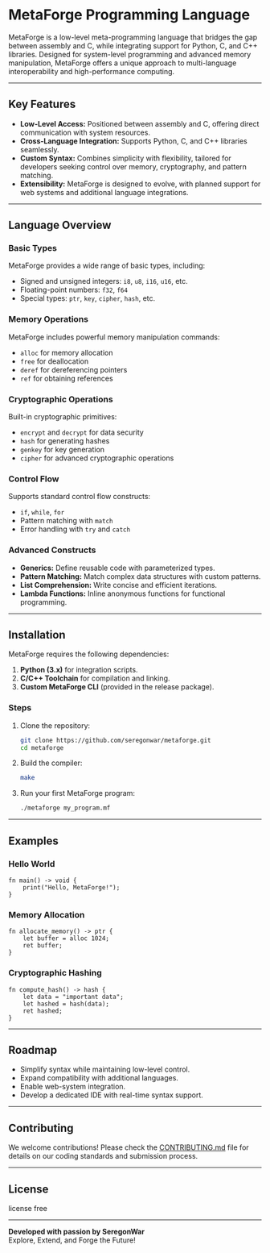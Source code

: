 
# MetaForge Programming Language

MetaForge is a low-level meta-programming language that bridges the gap between assembly and C, while integrating support for Python, C, and C++ libraries. Designed for system-level programming and advanced memory manipulation, MetaForge offers a unique approach to multi-language interoperability and high-performance computing.

---

## Key Features

- **Low-Level Access:** Positioned between assembly and C, offering direct communication with system resources.
- **Cross-Language Integration:** Supports Python, C, and C++ libraries seamlessly.
- **Custom Syntax:** Combines simplicity with flexibility, tailored for developers seeking control over memory, cryptography, and pattern matching.
- **Extensibility:** MetaForge is designed to evolve, with planned support for web systems and additional language integrations.

---

## Language Overview

### Basic Types
MetaForge provides a wide range of basic types, including:
- Signed and unsigned integers: `i8`, `u8`, `i16`, `u16`, etc.
- Floating-point numbers: `f32`, `f64`
- Special types: `ptr`, `key`, `cipher`, `hash`, etc.

### Memory Operations
MetaForge includes powerful memory manipulation commands:
- `alloc` for memory allocation
- `free` for deallocation
- `deref` for dereferencing pointers
- `ref` for obtaining references

### Cryptographic Operations
Built-in cryptographic primitives:
- `encrypt` and `decrypt` for data security
- `hash` for generating hashes
- `genkey` for key generation
- `cipher` for advanced cryptographic operations

### Control Flow
Supports standard control flow constructs:
- `if`, `while`, `for`
- Pattern matching with `match`
- Error handling with `try` and `catch`

### Advanced Constructs
- **Generics:** Define reusable code with parameterized types.
- **Pattern Matching:** Match complex data structures with custom patterns.
- **List Comprehension:** Write concise and efficient iterations.
- **Lambda Functions:** Inline anonymous functions for functional programming.

---

## Installation

MetaForge requires the following dependencies:
1. **Python (3.x)** for integration scripts.
2. **C/C++ Toolchain** for compilation and linking.
3. **Custom MetaForge CLI** (provided in the release package).

### Steps
1. Clone the repository:  
   ```bash
   git clone https://github.com/seregonwar/metaforge.git
   cd metaforge
   ```
2. Build the compiler:  
   ```bash
   make
   ```
3. Run your first MetaForge program:  
   ```bash
   ./metaforge my_program.mf
   ```

---

## Examples

### Hello World
```metaforge
fn main() -> void {
    print("Hello, MetaForge!");
}
```

### Memory Allocation
```metaforge
fn allocate_memory() -> ptr {
    let buffer = alloc 1024;
    ret buffer;
}
```

### Cryptographic Hashing
```metaforge
fn compute_hash() -> hash {
    let data = "important data";
    let hashed = hash(data);
    ret hashed;
}
```

---

## Roadmap

- Simplify syntax while maintaining low-level control.
- Expand compatibility with additional languages.
- Enable web-system integration.
- Develop a dedicated IDE with real-time syntax support.

---

## Contributing

We welcome contributions! Please check the [CONTRIBUTING.md](CONTRIBUTING.md) file for details on our coding standards and submission process.

---

## License

license free

---

**Developed with passion by SeregonWar**  
Explore, Extend, and Forge the Future!
